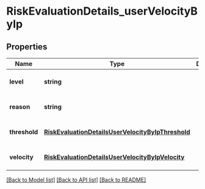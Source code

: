 # RiskEvaluationDetails_userVelocityByIp

## Properties
Name | Type | Description | Notes
------------ | ------------- | ------------- | -------------
**level** | **string** |  | [optional] [default to null]
**reason** | **string** |  | [optional] [default to null]
**threshold** | [**RiskEvaluationDetailsUserVelocityByIpThreshold**](RiskEvaluationDetailsUserVelocityByIpThreshold.md) |  | [optional] [default to null]
**velocity** | [**RiskEvaluationDetailsUserVelocityByIpVelocity**](RiskEvaluationDetailsUserVelocityByIpVelocity.md) |  | [optional] [default to null]

[[Back to Model list]](../README.md#documentation-for-models) [[Back to API list]](../README.md#documentation-for-api-endpoints) [[Back to README]](../README.md)


